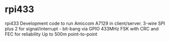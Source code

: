 # rpi433
rpi433 Development code to run Amiccom A7129 in client/server.
3-wire SPI plus 2 for signal/interrupt - bit-bang via GPIO
433MHz FSK with CRC and FEC for reliability
Up to 500m point-to-point
